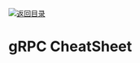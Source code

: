 [![返回目录](https://parg.co/UCb)](https://github.com/wxyyxc1992/Awesome-CheatSheets)

# gRPC CheatSheet
